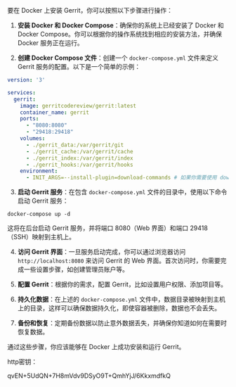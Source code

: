 要在 Docker 上安装 Gerrit，你可以按照以下步骤进行操作：

1. **安装 Docker 和 Docker Compose**：确保你的系统上已经安装了 Docker 和 Docker Compose。你可以根据你的操作系统找到相应的安装方法，并确保 Docker 服务正在运行。

2. **创建 Docker Compose 文件**：创建一个 `docker-compose.yml` 文件来定义 Gerrit 服务的配置。以下是一个简单的示例：

```yaml
version: '3'

services:
  gerrit:
    image: gerritcodereview/gerrit:latest
    container_name: gerrit
    ports:
      - "8080:8080"
      - "29418:29418"
    volumes:
      - ./gerrit_data:/var/gerrit/git
      - ./gerrit_cache:/var/gerrit/cache
      - ./gerrit_index:/var/gerrit/index
      - ./gerrit_hooks:/var/gerrit/hooks
    environment:
      - INIT_ARGS=--install-plugin=download-commands # 如果你需要使用 download commands plugin，请添加这一行

```

3. **启动 Gerrit 服务**：在包含 `docker-compose.yml` 文件的目录中，使用以下命令启动 Gerrit 服务：

```
docker-compose up -d
```

这将在后台启动 Gerrit 服务，并将端口 8080（Web 界面）和端口 29418（SSH）映射到主机上。

4. **访问 Gerrit 界面**：一旦服务启动完成，你可以通过浏览器访问 `http://localhost:8080` 来访问 Gerrit 的 Web 界面。首次访问时，你需要完成一些设置步骤，如创建管理员账户等。

5. **配置 Gerrit**：根据你的需求，配置 Gerrit，比如设置用户权限、添加项目等。

6. **持久化数据**：在上述的 `docker-compose.yml` 文件中，数据目录被映射到主机上的目录，这样可以确保数据持久化，即使容器被删除，数据也不会丢失。

7. **备份和恢复**：定期备份数据以防止意外数据丢失，并确保你知道如何在需要时恢复数据。

通过这些步骤，你应该能够在 Docker 上成功安装和运行 Gerrit。



http密钥：

qvEN+5UdQN+7H8mVdv9DSyO9T+QmhYjJ/6KkxmdfkQ